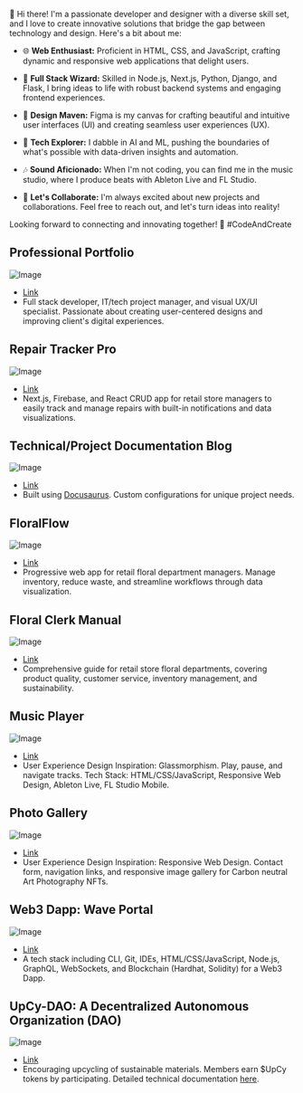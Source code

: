 👋 Hi there! I'm a passionate developer and designer with a diverse skill set, and I love to create innovative solutions that bridge the gap between technology and design. Here's a bit about me:

- 🌐 **Web Enthusiast:** Proficient in HTML, CSS, and JavaScript, crafting dynamic and responsive web applications that delight users.

- 🔗 **Full Stack Wizard:** Skilled in Node.js, Next.js, Python, Django, and Flask, I bring ideas to life with robust backend systems and engaging frontend experiences.

- 🎨 **Design Maven:** Figma is my canvas for crafting beautiful and intuitive user interfaces (UI) and creating seamless user experiences (UX).

- 🤖 **Tech Explorer:** I dabble in AI and ML, pushing the boundaries of what's possible with data-driven insights and automation.

- 🎶 **Sound Aficionado:** When I'm not coding, you can find me in the music studio, where I produce beats with Ableton Live and FL Studio.

- 🚀 **Let's Collaborate:** I'm always excited about new projects and collaborations. Feel free to reach out, and let's turn ideas into reality!

Looking forward to connecting and innovating together! 🚀 #CodeAndCreate

## Professional Portfolio
![Image](https://user-images.githubusercontent.com/66960776/241713093-2e701e8a-6af7-4070-87b3-139e08527a2e.jpg)
- [Link](https://www.asialakay.net/)
- Full stack developer, IT/tech project manager, and visual UX/UI specialist. Passionate about creating user-centered designs and improving client's digital experiences.

## Repair Tracker Pro
![Image](https://user-images.githubusercontent.com/66960776/241755439-c0da04cd-aeef-4ad6-922d-9b7ef7430129.jpg)
- [Link](https://repair-tracker-pro.vercel.app/)
- Next.js, Firebase, and React CRUD app for retail store managers to easily track and manage repairs with built-in notifications and data visualizations.

## Technical/Project Documentation Blog
![Image](https://user-images.githubusercontent.com/66960776/241733519-85188adf-6474-4295-8265-08550a65fea7.jpg)
- [Link](https://asialakay-docs-asiakayy.vercel.app/)
- Built using [Docusaurus](https://docusaurus.io/). Custom configurations for unique project needs.

## FloralFlow
![Image](https://user-images.githubusercontent.com/66960776/241738038-0e1425bd-1225-4e96-8bbe-12896eade832.jpg)
- [Link](https://floralflow.vercel.app/)
- Progressive web app for retail floral department managers. Manage inventory, reduce waste, and streamline workflows through data visualization.

## Floral Clerk Manual
![Image](https://user-images.githubusercontent.com/66960776/241741267-4ef525db-97fd-414d-b9ac-6de69c71318c.jpg)
- [Link](https://floral487.gitbook.io/floral-clerk-manual/)
- Comprehensive guide for retail store floral departments, covering product quality, customer service, inventory management, and sustainability.

## Music Player
![Image](https://user-images.githubusercontent.com/66960776/241743313-e04792c3-0142-4476-8c80-a6bc8f1390e5.jpg)
- [Link](https://asiakay.github.io/music/)
- User Experience Design Inspiration: Glassmorphism. Play, pause, and navigate tracks. Tech Stack: HTML/CSS/JavaScript, Responsive Web Design, Ableton Live, FL Studio Mobile.

## Photo Gallery
![Image](https://user-images.githubusercontent.com/66960776/241745147-26b318b6-6fde-43ac-b2fa-5cf7b38acadc.jpg)
- [Link](https://asiakay.github.io/artphotography/)
- User Experience Design Inspiration: Responsive Web Design. Contact form, navigation links, and responsive image gallery for Carbon neutral Art Photography NFTs.

## Web3 Dapp: Wave Portal
![Image](https://user-images.githubusercontent.com/66960776/241746252-664c6ff6-8cd0-4f3c-8841-b15a167aaa72.jpg)
- [Link](https://wave-portal-app-six.vercel.app/)
- A tech stack including CLI, Git, IDEs, HTML/CSS/JavaScript, Node.js, GraphQL, WebSockets, and Blockchain (Hardhat, Solidity) for a Web3 Dapp.

## UpCy-DAO: A Decentralized Autonomous Organization (DAO)
![Image](https://user-images.githubusercontent.com/66960776/241746252-664c6ff6-8cd0-4f3c-8841-b15a167aaa72.jpg)
- [Link](https://upcy-dao.vercel.app/)
- Encouraging upcycling of sustainable materials. Members earn $UpCy tokens by participating. Detailed technical documentation [here](https://asialakay-docs-asiakayy.vercel.app/building-a-dao-with-JavaScript-1).

